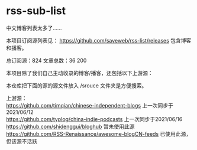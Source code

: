 # rss-sub-list

中文博客列表太多了......

本项目订阅源列表见： https://github.com/saveweb/rss-list/releases 包含博客和播客。

总订阅源：824
文章总数：36 200

本项目除了我们自己主动收录的博客/播客，还包括以下上游源：

本仓库把下面的源的源文件放入 /srouce 文件夹是方便搜索。

上游源：  
https://github.com/timqian/chinese-independent-blogs 上一次同步于2021/06/12  
https://github.com/typlog/china-indie-podcasts 上一次同步于2021/06/16  
https://github.com/shidenggui/bloghub 暂未使用此源  
https://github.com/RSS-Renaissance/awesome-blogCN-feeds 已使用此源，但该源不活跃  
